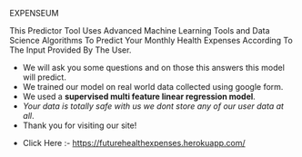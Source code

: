 EXPENSEUM

This Predictor Tool Uses Advanced Machine Learning Tools and Data Science Algorithms To Predict Your Monthly Health Expenses According To The Input Provided By The User.

- We will ask you some questions and on those this answers this model will predict.
- We trained our model on real world data collected using google form. 
- We used a <strong>supervised multi feature linear regression model</strong>.
- <i>Your data is totally safe with us we dont store any of our user data at all</i>.
- Thank you for visiting our site!

* Click Here :- https://futurehealthexpenses.herokuapp.com/
